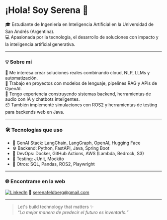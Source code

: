 # ¡Hola! Soy Serena 👋

🎓 Estudiante de Ingeniería en Inteligencia Artificial en la Universidad de San Andrés (Argentina).  
💻 Apasionada por la tecnología, el desarrollo de soluciones con impacto y la inteligencia artificial generativa.

---

### 💡 Sobre mí

🌱 Me interesa crear soluciones reales combinando cloud, NLP, LLMs y automatización.  
🧠 Trabajo en proyectos con modelos de lenguaje, pipelines RAG y APIs de OpenAI.  
🚀 Tengo experiencia construyendo sistemas backend, herramientas de audio con IA y chatbots inteligentes.  
📦 También implementé simulaciones con ROS2 y herramientas de testing para backends web en Java.

---

### 🛠️ Tecnologías que uso

- 🧠 GenAI Stack: LangChain, LangGraph, OpenAI, Hugging Face
- ⚙️ Backend: Python, FastAPI, Java, Spring Boot
- 🐳 DevOps: Docker, GitHub Actions, AWS (Lambda, Bedrock, S3)
- 🧪 Testing: JUnit, Mockito
- 🧩 Otros: SQL, Pandas, ROS2, Playwright

---

### 🌐 Encontrame en la web

[![LinkedIn](https://img.shields.io/badge/-LinkedIn-blue?style=flat&logo=linkedin)]([https://www.linkedin.com/in/serenafeldberg/](https://www.linkedin.com/in/serena-feldberg-8901201b6/))  
📩 serenafeldberg@gmail.com

---

> Let's build technology that matters ✨  
> _“La mejor manera de predecir el futuro es inventarlo.”_


